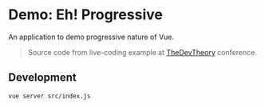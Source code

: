 # Demo: Eh! Progressive

An application to demo progressive nature of Vue.

> Source code from live-coding example at [TheDevTheory](https://thedevtheory.com) conference.

## Development

``` bash
vue server src/index.js
```

